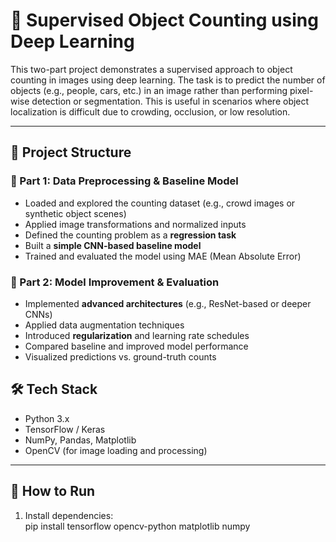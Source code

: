 # 🔢 Supervised Object Counting using Deep Learning

This two-part project demonstrates a supervised approach to object counting in images using deep learning. The task is to predict the number of objects (e.g., people, cars, etc.) in an image rather than performing pixel-wise detection or segmentation. This is useful in scenarios where object localization is difficult due to crowding, occlusion, or low resolution.

---

## 🧪 Project Structure

### 📘 Part 1: Data Preprocessing & Baseline Model
- Loaded and explored the counting dataset (e.g., crowd images or synthetic object scenes)
- Applied image transformations and normalized inputs
- Defined the counting problem as a **regression task**
- Built a **simple CNN-based baseline model**
- Trained and evaluated the model using MAE (Mean Absolute Error)

### 📙 Part 2: Model Improvement & Evaluation
- Implemented **advanced architectures** (e.g., ResNet-based or deeper CNNs)
- Applied data augmentation techniques
- Introduced **regularization** and learning rate schedules
- Compared baseline and improved model performance
- Visualized predictions vs. ground-truth counts

## 🛠️ Tech Stack

- Python 3.x
- TensorFlow / Keras
- NumPy, Pandas, Matplotlib
- OpenCV (for image loading and processing)

---

## 🚀 How to Run

1. Install dependencies:  
   pip install tensorflow opencv-python matplotlib numpy

